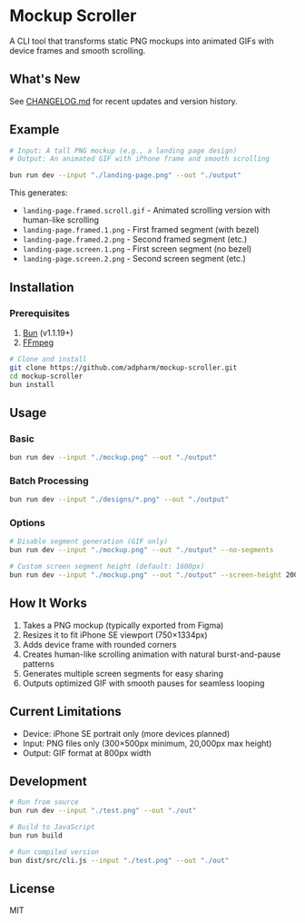 # Mockup Scroller

A CLI tool that transforms static PNG mockups into animated GIFs with device frames and smooth scrolling.

## What's New

See [CHANGELOG.md](./CHANGELOG.md) for recent updates and version history.

## Example

```bash
# Input: A tall PNG mockup (e.g., a landing page design)
# Output: An animated GIF with iPhone frame and smooth scrolling

bun run dev --input "./landing-page.png" --out "./output"
```

This generates:

- `landing-page.framed.scroll.gif` - Animated scrolling version with human-like scrolling
- `landing-page.framed.1.png` - First framed segment (with bezel)
- `landing-page.framed.2.png` - Second framed segment (etc.)
- `landing-page.screen.1.png` - First screen segment (no bezel)
- `landing-page.screen.2.png` - Second screen segment (etc.)

## Installation

### Prerequisites

1. [Bun](https://bun.sh) (v1.1.19+)
2. [FFmpeg](https://ffmpeg.org)

```bash
# Clone and install
git clone https://github.com/adpharm/mockup-scroller.git
cd mockup-scroller
bun install
```

## Usage

### Basic

```bash
bun run dev --input "./mockup.png" --out "./output"
```

### Batch Processing

```bash
bun run dev --input "./designs/*.png" --out "./output"
```

### Options

```bash
# Disable segment generation (GIF only)
bun run dev --input "./mockup.png" --out "./output" --no-segments

# Custom screen segment height (default: 1600px)
bun run dev --input "./mockup.png" --out "./output" --screen-height 2000
```

## How It Works

1. Takes a PNG mockup (typically exported from Figma)
2. Resizes it to fit iPhone SE viewport (750×1334px)
3. Adds device frame with rounded corners
4. Creates human-like scrolling animation with natural burst-and-pause patterns
5. Generates multiple screen segments for easy sharing
6. Outputs optimized GIF with smooth pauses for seamless looping

## Current Limitations

- Device: iPhone SE portrait only (more devices planned)
- Input: PNG files only (300×500px minimum, 20,000px max height)
- Output: GIF format at 800px width

## Development

```bash
# Run from source
bun run dev --input "./test.png" --out "./out"

# Build to JavaScript
bun run build

# Run compiled version
bun dist/src/cli.js --input "./test.png" --out "./out"
```

## License

MIT
